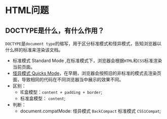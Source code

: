# HTML问题

## DOCTYPE是什么，有什么作用？
`DOCTYPE`是`document type`的缩写，用于区分标准模式和怪异模式，告知浏览器以什么样的标准来渲染该文档。
- 标准模式 Standard Mode ,在标准模式下，浏览器会根据`HTML`和`CSS`标准渲染当前页面。
- [怪异模式 Quicks Mode](https://www.ibm.com/developerworks/cn/web/1310_shatao_quirks/)，在早期，浏览器会按照旧的非标准的模式去渲染页面，导致相同的代码在不同浏览器当中展示的效果不同。
- 区别：
    - IE盒模型：`content + padding + border`;
    - 标准盒模型： `content`;
- 判断：
    - document.compatMode: 怪异模式 `BackCompact`  标准模式 `CSS1Compat`;